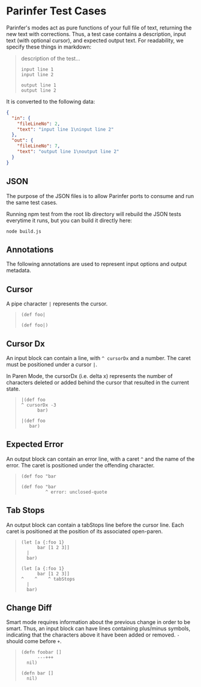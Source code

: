 # Parinfer Test Cases

Parinfer's modes act as pure functions of your full file of text, returning the
new text with corrections.  Thus, a test case contains a description, input
text (with optional cursor), and expected output text. For readability, we
specify these things in markdown:

> description of the test...
>
> ```in
> input line 1
> input line 2
> ```
>
> ```out
> output line 1
> output line 2
> ```

It is converted to the following data:

```json
{
  "in": {
    "fileLineNo": 2,
    "text": "input line 1\ninput line 2"
  },
  "out": {
    "fileLineNo": 7,
    "text": "output line 1\noutput line 2"
  }
}
```

## JSON

The purpose of the JSON files is to allow Parinfer ports to consume and run the
same test cases.

Running npm test from the root lib directory will rebuild the JSON tests
everytime it runs, but you can build it directly here:

```
node build.js
```

## Annotations

The following annotations are used to represent input options and output
metadata.

## Cursor

A pipe character `|` represents the cursor.

> ```in
> (def foo|
> ```
>
> ```out
> (def foo|)
> ```

## Cursor Dx

An input block can contain a line, with `^ cursorDx` and a number.  The caret
must be positioned under a cursor `|`.

In Paren Mode, the cursorDx (i.e. delta x) represents the number of characters
deleted or added behind the cursor that resulted in the current state.

> ```in
> |(def foo
> ^ cursorDx -3
>       bar)
> ```
>
> ```out
> |(def foo
>    bar)
> ```

## Expected Error

An output block can contain an error line, with a caret `^` and the name
of the error.  The caret is positioned under the offending character.

> ```in
> (def foo "bar
> ```
>
> ```out
> (def foo "bar
>          ^ error: unclosed-quote
> ```

## Tab Stops

An output block can contain a tabStops line before the cursor line. Each caret
is positioned at the position of its associated open-paren.

> ```in
> (let [a {:foo 1}
>       bar [1 2 3]]
>   |
>   bar)
> ```
>
> ```out
> (let [a {:foo 1}
>       bar [1 2 3]]
> ^    ^    ^ tabStops
>   |
>   bar)
> ```

## Change Diff

Smart mode requires information about the previous change in order to be smart.
Thus, an input block can have lines containing plus/minus symbols, indicating
that the characters above it have been added or removed.  `-` should come before `+`.

> ```in
> (defn foobar []
>       ---+++
>   nil)
> ```
>
> ```out
> (defn bar []
>   nil)
> ```
